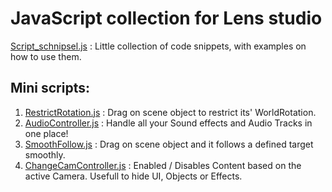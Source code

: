 # JavaScript collection for Lens studio

[Script_schnipsel.js](https://github.com/Inesseni/LensStudioSnippets/blob/main/Script_schnipsel.js) : Little collection of code snippets, with examples on how to use them.


## Mini scripts:
1. [RestrictRotation.js](https://github.com/Inesseni/LensStudioSnippets/blob/main/RestrictRotation.js) : Drag on scene object to restrict its' WorldRotation.
2. [AudioController.js](https://github.com/Inesseni/LensStudioSnippets/blob/main/AudioController.js) : Handle all your Sound effects and Audio Tracks in one place!
3. [SmoothFollow.js](https://github.com/Inesseni/LensStudioSnippets/blob/main/SmoothFollow.js) : Drag on scene object and it follows a defined target smoothly.
4. [ChangeCamController.js](https://github.com/Inesseni/LensStudioSnippets/blob/main/ChangeCamController.js) : Enabled / Disables Content based on the active Camera. Usefull to hide UI, Objects or Effects.



